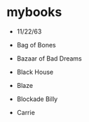 # mybooks

* 11/22/63

* Bag of Bones
* Bazaar of Bad Dreams
* Black House
* Blaze
* Blockade Billy

* Carrie
